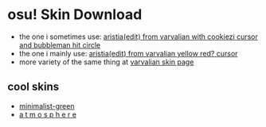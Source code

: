 # osu! Skin Download

* the one i sometimes use: [aristia(edit) from varvalian with cookiezi cursor and bubbleman hit circle](https://github.com/Jaks01/osuSkin/blob/master/Aristia(Edit)%20own%20edit%20(cookiezi%20cursor,%20bubbleman%20hit%20circle).osk?raw=true)
* the one i mainly use: [aristia(edit) from varvalian yellow red? cursor](https://github.com/jaks024/osuSkin/raw/master/Aristia(Edit)%20cookizei%20cursor.osk)
* more variety of the same thing at [varvalian skin page](https://docs.google.com/spreadsheets/d/1fU2nXqjcPYrF-kY_SqaQIbuUqeWqkSnhRfpRJdaPhEM/edit?usp=sharing)

## cool skins
* [minimalist-green](https://www.reddit.com/r/OsuSkins/comments/iqp6uy/minimalistgreen_std_hd_169/)
* [a t m o s p h e r e](https://skins.osuck.net/index.php?newsid=630)
